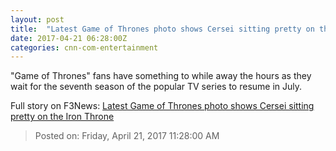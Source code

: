 ```yaml
---
layout: post
title:  "Latest Game of Thrones photo shows Cersei sitting pretty on the Iron Throne"
date: 2017-04-21 06:28:00Z
categories: cnn-com-entertainment
---
```


"Game of Thrones" fans have something to while away the hours as they wait for the seventh season of the popular TV series to resume in July.


Full story on F3News: [Latest Game of Thrones photo shows Cersei sitting pretty on the Iron Throne](http://www.f3nws.com/n/dakBCJ)

> Posted on: Friday, April 21, 2017 11:28:00 AM
